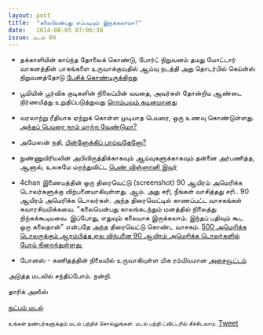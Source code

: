 ```yaml
---
layout: post
title:  "கலையென்பது எப்படியும் இருக்கலாமா?"
date:   2014-08-05 07:06:38
issue: மடல் 09
---
```


- தக்காளியின் காய்ந்த தோலைக் கொண்டு, போர்ட் நிறுவனம் தமது மோட்டார் வாகனத்தின் பாகங்களை உருவாக்குவதில் ஆய்வு நடத்தி அது தொடர்பில் கெய்ன்ஸ் நிறுவனத்தோடு [பேசிக் கொண்டிருக்கிறது](http://www.ift.org/food-technology/past-issues/2014/july/departments/cutting-edge-technology.aspx)

- பூமியின் பூர்விக குடிகளின் நிலைப்பின் வயதை, அவர்கள் தோன்றிய ஆண்டை நிர்ணயித்து உறுதிப்படுத்துவது [ரொம்பவும் கடினமானது](http://www.smithsonianmag.com/science-nature/keeping-track-oldest-people-world-180951976/?all)

- வரலாற்று ரீதியாக ஏற்றுக் கொள்ள முடியாத பெயரை, ஒரு உணவு கொண்டுள்ளது. [அந்தப் பெயரை நாம் மாற்ற வேண்டுமா?](http://theplate.nationalgeographic.com/2014/07/18/a-food-has-an-historic-objectionable-name-should-we-change-it/)

- அமேஸன் நதி, [பின்னோக்கிப் பாய்வதேனோ?](http://news.sciencemag.org/earth/2014/07/why-amazon-flows-backward)

- நுண்ணுயிரியலின் அபிவிருத்திக்காகவும் ஆய்வுகளுக்காகவும் தன்னை அர்பணித்த, ஆனால், உலகமே மறந்துவிட்ட [பெண் விஞ்ஞானி இவர்](http://www.popsci.com/blog-network/ladybits/forgotten-woman-who-made-microbiology-possible)

- 4chan இணையத்தின் ஒரு திரைவெட்டு (screenshot) 90 ஆயிரம் அமெரிக்க டொலர்களுக்கு விற்பனையாகியுள்ளது. ஆம். அது சரி, நீங்கள் வாசித்தது சரி.. 90 ஆயிரம் அமெரிக்க டொலர்கள். அந்த திரைவெட்டில் காணப்பட்ட வாசகங்கள் சுவாரசியமிக்கவை. "கலையென்பது காலங்கடந்தும் மனத்தில் நிலைத்து நிற்கக்கூடியவை. இப்போது, எதுவும் கலையாக இருக்கலாம். இந்தப் பதிவும் கூட ஒரு கலைதான்" என்பதே அந்த திரைவெட்டு கொண்ட வாசகம். [500 அமெரிக்க டொலருக்கும் ஆரம்பித்த ஏல விற்பனை 90 ஆயிரம் அமெரிக்க டொலர்களில் போய் நிறைந்துள்ளது.](http://www.cnet.com/news/4chan-screenshot-sells-for-90k-on-ebay/)

- போனஸ் - கணிதத்தின் நிலையில் உருவாகியுள்ள மிக ரம்மியமான [அசைவூட்டம்](https://38.media.tumblr.com/a1acb16e4b116ae6950d93c086914978/tumblr_n6uulrbQTO1r2geqjo1_500.gif)


அடுத்த மடலில் சந்திப்போம். நன்றி.

தாரிக் அஸீஸ்

[நுட்பம் மடல்](http://nutpam.org)

<small>உங்கள் நண்பர்களுக்கும் மடல் பற்றிச் சொல்லுங்கள். மடல் பற்றி ட்விட்டரில் கீச்சிடலாம். </small>
<a href="https://twitter.com/share" class="twitter-share-button" data-via="puthunutpam" data-related="puthunutpam" data-hashtags="nutpam">Tweet</a>
<script>!function(d,s,id){var js,fjs=d.getElementsByTagName(s)[0],p=/^http:/.test(d.location)?'http':'https';if(!d.getElementById(id)){js=d.createElement(s);js.id=id;js.src=p+'://platform.twitter.com/widgets.js';fjs.parentNode.insertBefore(js,fjs);}}(document, 'script', 'twitter-wjs');</script>